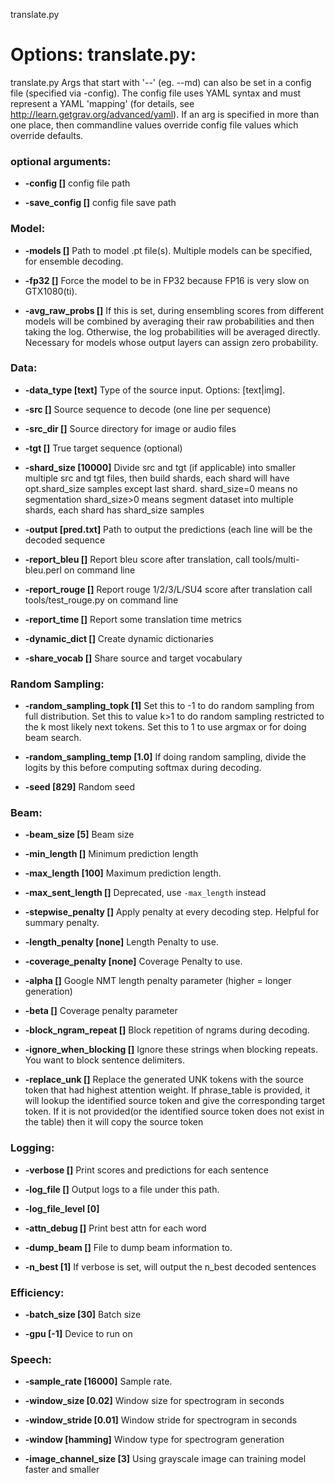 <!--- This file was automatically generated. Do not modify it manually but use the docs/options/generate.sh script instead. -->

translate.py
# Options: translate.py:
translate.py Args that start with '--' (eg. --md) can also be set in a config
file (specified via -config). The config file uses YAML syntax and must
represent a YAML 'mapping' (for details, see
http://learn.getgrav.org/advanced/yaml). If an arg is specified in more than
one place, then commandline values override config file values which override
defaults.

### **optional arguments**:
* **-config []** 
config file path

* **-save_config []** 
config file save path

### **Model**:
* **-models []** 
Path to model .pt file(s). Multiple models can be specified, for ensemble
decoding.

* **-fp32 []** 
Force the model to be in FP32 because FP16 is very slow on GTX1080(ti).

* **-avg_raw_probs []** 
If this is set, during ensembling scores from different models will be combined
by averaging their raw probabilities and then taking the log. Otherwise, the log
probabilities will be averaged directly. Necessary for models whose output
layers can assign zero probability.

### **Data**:
* **-data_type [text]** 
Type of the source input. Options: [text|img].

* **-src []** 
Source sequence to decode (one line per sequence)

* **-src_dir []** 
Source directory for image or audio files

* **-tgt []** 
True target sequence (optional)

* **-shard_size [10000]** 
Divide src and tgt (if applicable) into smaller multiple src and tgt files, then
build shards, each shard will have opt.shard_size samples except last shard.
shard_size=0 means no segmentation shard_size>0 means segment dataset into
multiple shards, each shard has shard_size samples

* **-output [pred.txt]** 
Path to output the predictions (each line will be the decoded sequence

* **-report_bleu []** 
Report bleu score after translation, call tools/multi-bleu.perl on command line

* **-report_rouge []** 
Report rouge 1/2/3/L/SU4 score after translation call tools/test_rouge.py on
command line

* **-report_time []** 
Report some translation time metrics

* **-dynamic_dict []** 
Create dynamic dictionaries

* **-share_vocab []** 
Share source and target vocabulary

### **Random Sampling**:
* **-random_sampling_topk [1]** 
Set this to -1 to do random sampling from full distribution. Set this to value
k>1 to do random sampling restricted to the k most likely next tokens. Set this
to 1 to use argmax or for doing beam search.

* **-random_sampling_temp [1.0]** 
If doing random sampling, divide the logits by this before computing softmax
during decoding.

* **-seed [829]** 
Random seed

### **Beam**:
* **-beam_size [5]** 
Beam size

* **-min_length []** 
Minimum prediction length

* **-max_length [100]** 
Maximum prediction length.

* **-max_sent_length []** 
Deprecated, use `-max_length` instead

* **-stepwise_penalty []** 
Apply penalty at every decoding step. Helpful for summary penalty.

* **-length_penalty [none]** 
Length Penalty to use.

* **-coverage_penalty [none]** 
Coverage Penalty to use.

* **-alpha []** 
Google NMT length penalty parameter (higher = longer generation)

* **-beta []** 
Coverage penalty parameter

* **-block_ngram_repeat []** 
Block repetition of ngrams during decoding.

* **-ignore_when_blocking []** 
Ignore these strings when blocking repeats. You want to block sentence
delimiters.

* **-replace_unk []** 
Replace the generated UNK tokens with the source token that had highest
attention weight. If phrase_table is provided, it will lookup the identified
source token and give the corresponding target token. If it is not provided(or
the identified source token does not exist in the table) then it will copy the
source token

### **Logging**:
* **-verbose []** 
Print scores and predictions for each sentence

* **-log_file []** 
Output logs to a file under this path.

* **-log_file_level [0]** 

* **-attn_debug []** 
Print best attn for each word

* **-dump_beam []** 
File to dump beam information to.

* **-n_best [1]** 
If verbose is set, will output the n_best decoded sentences

### **Efficiency**:
* **-batch_size [30]** 
Batch size

* **-gpu [-1]** 
Device to run on

### **Speech**:
* **-sample_rate [16000]** 
Sample rate.

* **-window_size [0.02]** 
Window size for spectrogram in seconds

* **-window_stride [0.01]** 
Window stride for spectrogram in seconds

* **-window [hamming]** 
Window type for spectrogram generation

* **-image_channel_size [3]** 
Using grayscale image can training model faster and smaller
